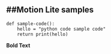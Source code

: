 ##Motion Lite samples
----
```
def sample-code():
    hello = "python code sample code"
    return print(hello)
```

**Bold Text**




